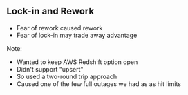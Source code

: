 ## Lock-in and Rework

- Fear of rework caused rework
- Fear of lock-in may trade away advantage

Note:
 - Wanted to keep AWS Redshift option open
 - Didn't support "upsert"
 - So used a two-round trip approach
 - Caused one of the few full outages we had as as hit limits
